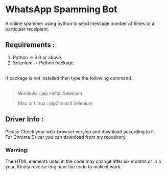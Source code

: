 # WhatsApp Spamming Bot

A online spammer using python to send message number of times to a particular receipient.
## Requirements :
<ol>
<li>Python -> 3.0 or above.</li>
<li>Selenium -> Python package.</li>
</ol>

<br>
If package is not installed then type the following command.
<br><br>

> Windows :  pip install Selenium
> 
> Mac or Linux : pip3 install Selenium
> 

## Driver Info :
Please Check your web-browser version and download according to it.<br>
For Chrome Driver you can download from my repository.

### Warning:
The HTML elements used in the code may change after six months or in a year.
Kindly reverse engineer the code to make it work.
